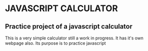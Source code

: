 # JAVASCRIPT CALCULATOR

## Practice project of a javascript calculator

This is a very simple calculator still a work in progress. It has it's own webpage also.
Its purpose is to practice javascript
